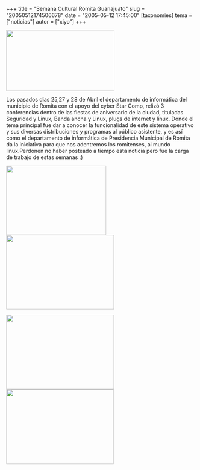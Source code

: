 +++
title = "Semana Cultural Romita Guanajuato"
slug = "20050512174506678"
date = "2005-05-12 17:45:00"
[taxonomies]
tema = ["noticias"]
autor = ["xiyo"]
+++

<img src="http://glib.org.mx/images/articles/20050512174506678_1.JPG"
width="287" height="161" />

Los pasados dias 25,27 y 28 de Abril el departamento de informática del
municipio de Romita con el apoyo del cyber Star Comp, relizó 3
conferencias dentro de las fiestas de aniversario de la ciudad,
tituladas Seguridad y Linux, Banda ancha y Linux, plugs de internet y
linux. Donde el tema principal fue dar a conocer la funcionalidad de
este sistema operativo y sus diversas distribuciones y programas al
público asistente, y es así como el departamento de informática de
Presidencia Municipal de Romita da la iniciativa para que nos adentremos
los romitenses, al mundo linux.Perdonen no haber posteado a tiempo esta
noticia pero fue la carga de trabajo de estas semanas :)

<!-- more -->
  
<img src="http://glib.org.mx/images/articles/20050512174506678_2.JPG"
width="265" height="183" />  
<img src="http://glib.org.mx/images/articles/20050512174506678_3.JPG"
width="286" height="197" />  
  
<img src="http://glib.org.mx/images/articles/20050512174506678_4.JPG"
width="286" height="197" />  
<img src="http://glib.org.mx/images/articles/20050512174506678_5.JPG"
width="285" height="198" />

